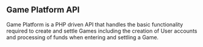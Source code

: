## Game Platform API

Game Platform is a PHP driven API that handles the basic functionality required to create and
settle Games including the creation of User accounts and processing of funds when entering and settling
a Game.


